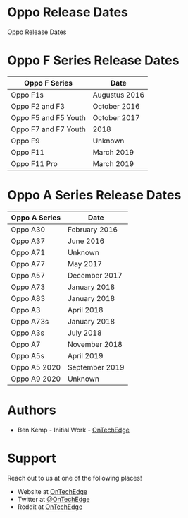 # Oppo Release Dates
Oppo Release Dates

# Oppo F Series Release Dates

| Oppo F Series        | Date          |
| -------------------- | ------------- | 
| Oppo F1s             | Augustus 2016 | 
| Oppo F2 and F3       | October 2016  | 
| Oppo F5 and F5 Youth | October 2017  |
| Oppo F7 and F7 Youth | 2018          |
| Oppo F9              | Unknown       |
| Oppo F11             | March 2019    |
| Oppo F11 Pro         | March 2019    |

# Oppo A Series Release Dates

| Oppo A Series        | Date          |
| -------------------- | ------------- | 
| Oppo A30             | February 2016 |
| Oppo A37             | June 2016     |
| Oppo A71             | Unknown       |
| Oppo A77             | May 2017      |
| Oppo A57             | December 2017 |
| Oppo A73             | January 2018  |
| Oppo A83             | January 2018  |
| Oppo A3              | April 2018    |
| Oppo A73s            | January 2018  |
| Oppo A3s             | July 2018     |
| Oppo A7              | November 2018 |
| Oppo A5s             | April 2019    |
| Oppo A5 2020         | September 2019|
| Oppo A9 2020         | Unknown       |

# Authors
- Ben Kemp - Initial Work - [OnTechEdge](https://ontechedge.com/?utm_source=github)

# Support
Reach out to us at one of the following places!
- Website at [OnTechEdge](https://ontechedge.com/?utm_source=github)
- Twitter at [@OnTechEdge](https://twitter.com/ontechedge)
- Reddit at [OnTechEdge](https://www.reddit.com/r/OnTechEdge/)
